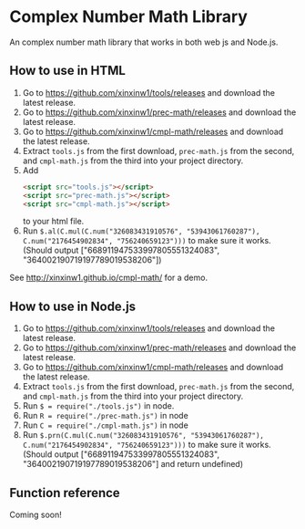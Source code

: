 # Complex Number Math Library

An complex number math library that works in both web js and Node.js.

## How to use in HTML

1. Go to https://github.com/xinxinw1/tools/releases and download the latest release.
2. Go to https://github.com/xinxinw1/prec-math/releases and download the latest release.
3. Go to https://github.com/xinxinw1/cmpl-math/releases and download the latest release.
4. Extract `tools.js` from the first download, `prec-math.js` from the second, and `cmpl-math.js` from the third into your project directory.
5. Add
   ```html
   <script src="tools.js"></script>
   <script src="prec-math.js"></script>
   <script src="cmpl-math.js"></script>
   ```
   to your html file.
6. Run `$.al(C.mul(C.num("326083431910576", "53943061760287"), C.num("2176454902834", "756240659123")))` to make sure it works. (Should output ["668911947533997805551324083", "364002190719197789019538206"])

See http://xinxinw1.github.io/cmpl-math/ for a demo.

## How to use in Node.js

1. Go to https://github.com/xinxinw1/tools/releases and download the latest release.
2. Go to https://github.com/xinxinw1/prec-math/releases and download the latest release.
3. Go to https://github.com/xinxinw1/cmpl-math/releases and download the latest release.
4. Extract `tools.js` from the first download, `prec-math.js` from the second, and `cmpl-math.js` from the third into your project directory.
5. Run `$ = require("./tools.js")` in node.
6. Run `R = require("./prec-math.js")` in node
7. Run `C = require("./cmpl-math.js")` in node
8. Run `$.prn(C.mul(C.num("326083431910576", "53943061760287"), C.num("2176454902834", "756240659123")))` to make sure it works. (Should output ["668911947533997805551324083", "364002190719197789019538206"] and return undefined)

## Function reference

Coming soon!
